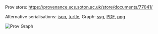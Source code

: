 
Prov store: https://provenance.ecs.soton.ac.uk/store/documents/77041/
	
Alternative serialisations: [json](https://provenance.ecs.soton.ac.uk/store/documents/77041.json), [turtle](https://provenance.ecs.soton.ac.uk/store/documents/77041.ttl), 
Graph: [svg](https://provenance.ecs.soton.ac.uk/store/documents/77041.svg), [PDF](https://provenance.ecs.soton.ac.uk/store/documents/77041.pdf), [png](https://provenance.ecs.soton.ac.uk/store/documents/77041.png)

![Prov Graph](https://provenance.ecs.soton.ac.uk/store/documents/77041.png)

		